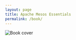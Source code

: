 ```yaml
---
layout: page
title: Apache Mesos Essentials
permalink: /book/
---
```

![Book cover](https://raw.githubusercontent.com/dharmeshkakadia/dharmeshkakadia.github.io/master/images/cover.png)
